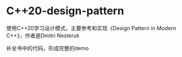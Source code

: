 # C++20-design-pattern
使用C++20学习设计模式，主要参考和实现《Design Pattern in Modern C++》，作者是Dmitri Nesteruk

补全书中的代码，形成完整的demo
